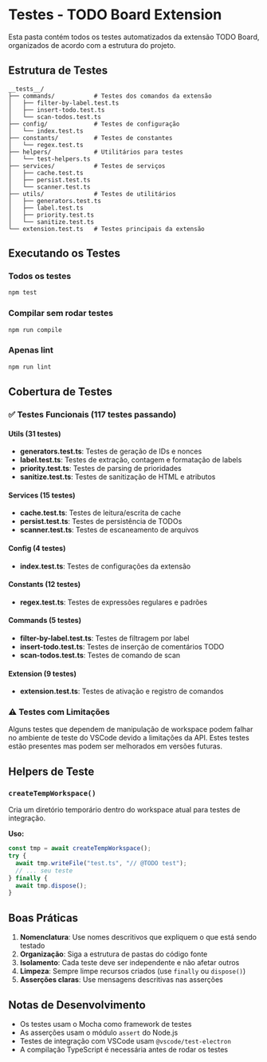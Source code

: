 # Testes - TODO Board Extension

Esta pasta contém todos os testes automatizados da extensão TODO Board, organizados de acordo com a estrutura do projeto.

## Estrutura de Testes

```
__tests__/
├── commands/           # Testes dos comandos da extensão
│   ├── filter-by-label.test.ts
│   ├── insert-todo.test.ts
│   └── scan-todos.test.ts
├── config/             # Testes de configuração
│   └── index.test.ts
├── constants/          # Testes de constantes
│   └── regex.test.ts
├── helpers/            # Utilitários para testes
│   └── test-helpers.ts
├── services/           # Testes de serviços
│   ├── cache.test.ts
│   ├── persist.test.ts
│   └── scanner.test.ts
├── utils/              # Testes de utilitários
│   ├── generators.test.ts
│   ├── label.test.ts
│   ├── priority.test.ts
│   └── sanitize.test.ts
└── extension.test.ts   # Testes principais da extensão
```

## Executando os Testes

### Todos os testes
```bash
npm test
```

### Compilar sem rodar testes
```bash
npm run compile
```

### Apenas lint
```bash
npm run lint
```

## Cobertura de Testes

### ✅ Testes Funcionais (117 testes passando)

#### Utils (31 testes)
- **generators.test.ts**: Testes de geração de IDs e nonces
- **label.test.ts**: Testes de extração, contagem e formatação de labels
- **priority.test.ts**: Testes de parsing de prioridades
- **sanitize.test.ts**: Testes de sanitização de HTML e atributos

#### Services (15 testes)
- **cache.test.ts**: Testes de leitura/escrita de cache
- **persist.test.ts**: Testes de persistência de TODOs
- **scanner.test.ts**: Testes de escaneamento de arquivos

#### Config (4 testes)
- **index.test.ts**: Testes de configurações da extensão

#### Constants (12 testes)
- **regex.test.ts**: Testes de expressões regulares e padrões

#### Commands (5 testes)
- **filter-by-label.test.ts**: Testes de filtragem por label
- **insert-todo.test.ts**: Testes de inserção de comentários TODO
- **scan-todos.test.ts**: Testes de comando de scan

#### Extension (9 testes)
- **extension.test.ts**: Testes de ativação e registro de comandos

### ⚠️ Testes com Limitações

Alguns testes que dependem de manipulação de workspace podem falhar no ambiente de teste do VSCode devido a limitações da API. Estes testes estão presentes mas podem ser melhorados em versões futuras.

## Helpers de Teste

### `createTempWorkspace()`
Cria um diretório temporário dentro do workspace atual para testes de integração.

**Uso:**
```typescript
const tmp = await createTempWorkspace();
try {
  await tmp.writeFile("test.ts", "// @TODO test");
  // ... seu teste
} finally {
  await tmp.dispose();
}
```

## Boas Práticas

1. **Nomenclatura**: Use nomes descritivos que expliquem o que está sendo testado
2. **Organização**: Siga a estrutura de pastas do código fonte
3. **Isolamento**: Cada teste deve ser independente e não afetar outros
4. **Limpeza**: Sempre limpe recursos criados (use `finally` ou `dispose()`)
5. **Asserções claras**: Use mensagens descritivas nas asserções

## Notas de Desenvolvimento

- Os testes usam o Mocha como framework de testes
- As asserções usam o módulo `assert` do Node.js
- Testes de integração com VSCode usam `@vscode/test-electron`
- A compilação TypeScript é necessária antes de rodar os testes
